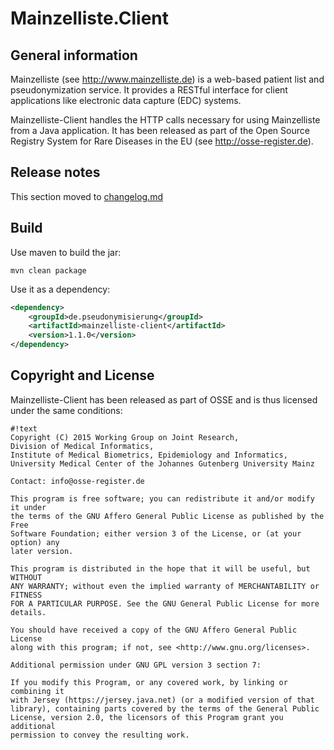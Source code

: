 # Mainzelliste.Client

## General information
Mainzelliste (see <http://www.mainzelliste.de>) is a web-based patient list and pseudonymization service. It provides a RESTful interface for client applications like electronic data capture (EDC) systems. 

Mainzelliste-Client handles the HTTP calls necessary for using Mainzelliste from a Java application. It has been released as part of the Open Source Registry System for Rare Diseases in the EU (see <http://osse-register.de>).

## Release notes

This section moved to [changelog.md](./Changelog.md)

## Build

Use maven to build the jar:

``` 
mvn clean package
```

Use it as a dependency:

```xml
<dependency>
	<groupId>de.pseudonymisierung</groupId>
	<artifactId>mainzelliste-client</artifactId>
	<version>1.1.0</version>
</dependency>
```

## Copyright and License
Mainzelliste-Client has been released as part of OSSE and is thus licensed under the same conditions:


```
#!text
Copyright (C) 2015 Working Group on Joint Research,
Division of Medical Informatics,
Institute of Medical Biometrics, Epidemiology and Informatics,
University Medical Center of the Johannes Gutenberg University Mainz

Contact: info@osse-register.de

This program is free software; you can redistribute it and/or modify it under
the terms of the GNU Affero General Public License as published by the Free 
Software Foundation; either version 3 of the License, or (at your option) any
later version.

This program is distributed in the hope that it will be useful, but WITHOUT 
ANY WARRANTY; without even the implied warranty of MERCHANTABILITY or FITNESS 
FOR A PARTICULAR PURPOSE. See the GNU General Public License for more 
details.

You should have received a copy of the GNU Affero General Public License 
along with this program; if not, see <http://www.gnu.org/licenses>.

Additional permission under GNU GPL version 3 section 7:

If you modify this Program, or any covered work, by linking or combining it 
with Jersey (https://jersey.java.net) (or a modified version of that 
library), containing parts covered by the terms of the General Public 
License, version 2.0, the licensors of this Program grant you additional 
permission to convey the resulting work.
 
```
